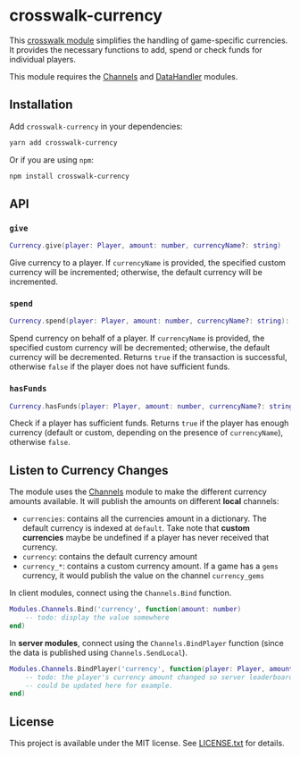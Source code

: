 # crosswalk-currency

This [crosswalk module](https://github.com/seaofvoices/crosswalk) simplifies the handling of game-specific currencies. It provides the necessary functions to add, spend or check funds for individual players.

This module requires the [Channels](https://github.com/seaofvoices/crosswalk-channels) and [DataHandler](https://github.com/seaofvoices/crosswalk-data-handler) modules.

## Installation

Add `crosswalk-currency` in your dependencies:

```bash
yarn add crosswalk-currency
```

Or if you are using `npm`:

```bash
npm install crosswalk-currency
```

## API

### `give`

```lua
Currency.give(player: Player, amount: number, currencyName?: string)
```

Give currency to a player. If `currencyName` is provided, the specified custom currency will be incremented; otherwise, the default currency will be incremented.

### `spend`

```lua
Currency.spend(player: Player, amount: number, currencyName?: string): boolean
```

Spend currency on behalf of a player. If `currencyName` is provided, the specified custom currency will be decremented; otherwise, the default currency will be decremented. Returns `true` if the transaction is successful, otherwise `false` if the player does not have sufficient funds.

### `hasFunds`

```lua
Currency.hasFunds(player: Player, amount: number, currencyName?: string): boolean
```

Check if a player has sufficient funds. Returns `true` if the player has enough currency (default or custom, depending on the presence of `currencyName`), otherwise `false`.

## Listen to Currency Changes

The module uses the [Channels](https://github.com/seaofvoices/crosswalk-channels) module to make the different currency amounts available. It will publish the amounts on different **local** channels:

- `currencies`: contains all the currencies amount in a dictionary. The default currency is indexed at `default`. Take note that **custom currencies** maybe be undefined if a player has never received that currency.
- `currency`: contains the default currency amount
- `currency_*`: contains a custom currency amount. If a game has a `gems` currency, it would publish the value on the channel `currency_gems`

In client modules, connect using the `Channels.Bind` function.

```lua
Modules.Channels.Bind('currency', function(amount: number)
    -- todo: display the value somewhere
end)
```

In **server modules**, connect using the `Channels.BindPlayer` function (since the data is published using `Channels.SendLocal`).

```lua
Modules.Channels.BindPlayer('currency', function(player: Player, amount: number)
    -- todo: the player's currency amount changed so server leaderboards
    -- could be updated here for example.
end)
```

## License

This project is available under the MIT license. See [LICENSE.txt](LICENSE.txt) for details.
